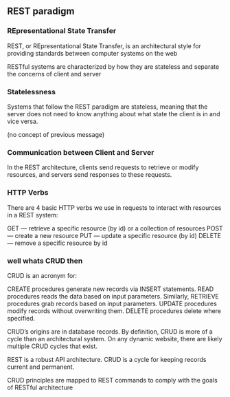 ## REST paradigm

### REpresentational State Transfer

REST, or REpresentational State Transfer, is an architectural style for providing standards between computer systems on the web

RESTful systems are characterized by how they are stateless and separate the concerns of client and server

### Statelessness
Systems that follow the REST paradigm are stateless, meaning that the server does not need to know anything about what state the client is in and vice versa.

(no concept of previous message)

### Communication between Client and Server

In the REST architecture, clients send requests to retrieve or modify resources, and servers send responses to these requests.

### HTTP Verbs
There are 4 basic HTTP verbs we use in requests to interact with resources in a REST system:

GET — retrieve a specific resource (by id) or a collection of resources
POST — create a new resource
PUT — update a specific resource (by id)
DELETE — remove a specific resource by id


### well whats CRUD then
CRUD is an acronym for:

CREATE procedures generate new records via INSERT statements.
READ procedures reads the data based on input parameters. Similarly, RETRIEVE procedures grab records based on input parameters.
UPDATE procedures modify records without overwriting them.
DELETE procedures delete where specified.

CRUD’s origins are in database records. By definition, CRUD is more of a cycle than an architectural system. On any dynamic website, there are likely multiple CRUD cycles that exist.

REST is a robust API architecture.
CRUD is a cycle for keeping records current and permanent.

CRUD principles are mapped to REST commands to comply with the goals of RESTful architecture